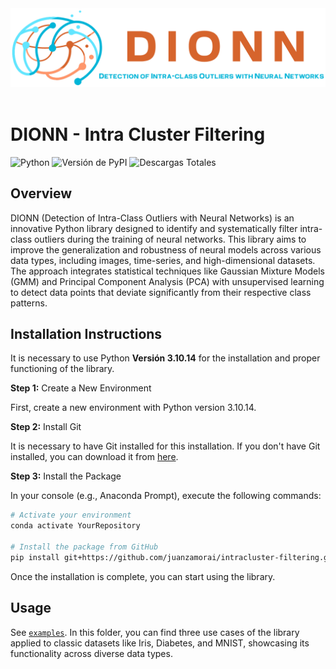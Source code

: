 <header>
    <img src="./images/DIONN.png"  alt="DIONN"/>
</header>


# DIONN - Intra Cluster Filtering

<!-- badges: start -->

![Python](https://img.shields.io/badge/python-3.10.14-blue)
![Versión de PyPI](https://img.shields.io/pypi/v/intraclusterfiltering)
![Descargas Totales](https://img.shields.io/pypi/dm/intraclusterfiltering)
<!-- badges: end -->
## Overview

DIONN (Detection of Intra-Class Outliers with Neural Networks) is an innovative Python library designed to identify and systematically filter intra-class outliers during the training of neural networks. This library aims to improve the generalization and robustness of neural models across various data types, including images, time-series, and high-dimensional datasets. The approach integrates statistical techniques like Gaussian Mixture Models (GMM) and Principal Component Analysis (PCA) with unsupervised learning to detect data points that deviate significantly from their respective class patterns.
</br>

## Installation Instructions

It is necessary to use Python **Versión 3.10.14** for the installation and proper functioning of the library.

**Step 1:** Create a New Environment

First, create a new environment with Python version 3.10.14.

**Step 2:** Install Git

It is necessary to have Git installed for this installation. If you don't have Git installed, you can download it from [here](https://git-scm.com/downloads).

**Step 3:** Install the Package

In your console (e.g., Anaconda Prompt), execute the following commands:
```sh
# Activate your environment
conda activate YourRepository

# Install the package from GitHub
pip install git+https://github.com/juanzamorai/intracluster-filtering.git
```

Once the installation is complete, you can start using the library.
</br>
## Usage
See [`examples`](https://github.com/juanzamorai/intracluster-filtering/tree/main/examples). In this folder, you can find three use cases of the library applied to classic datasets like Iris, Diabetes, and MNIST, showcasing its functionality across diverse data types.

